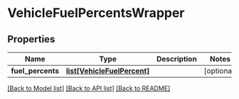 # VehicleFuelPercentsWrapper

## Properties
Name | Type | Description | Notes
------------ | ------------- | ------------- | -------------
**fuel_percents** | [**list[VehicleFuelPercent]**](VehicleFuelPercent.md) |  | [optional] 

[[Back to Model list]](../README.md#documentation-for-models) [[Back to API list]](../README.md#documentation-for-api-endpoints) [[Back to README]](../README.md)

